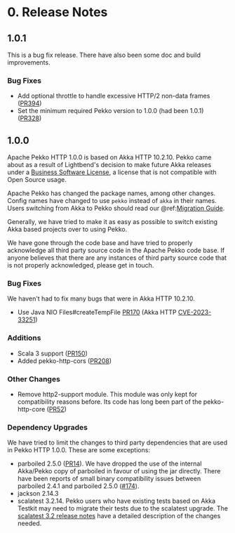 # 0. Release Notes

## 1.0.1

This is a bug fix release. There have also been some doc and build improvements.

### Bug Fixes
* Add optional throttle to handle excessive HTTP/2 non-data frames ([PR394](https://github.com/apache/pekko-http/pull/394))
* Set the minimum required Pekko version to 1.0.0 (had been 1.0.1) ([PR328](https://github.com/apache/pekko-http/pull/328))

## 1.0.0

Apache Pekko HTTP 1.0.0 is based on Akka HTTP 10.2.10. Pekko came about as a result of Lightbend's decision to make future
Akka releases under a [Business Software License](https://www.lightbend.com/blog/why-we-are-changing-the-license-for-akka),
a license that is not compatible with Open Source usage.

Apache Pekko has changed the package names, among other changes. Config names have changed to use `pekko` instead
of `akka` in their names. Users switching from Akka to Pekko should read our @ref:[Migration Guide](../migration-guide/index.md).

Generally, we have tried to make it as easy as possible to switch existing Akka based projects over to using Pekko.

We have gone through the code base and have tried to properly acknowledge all third party source code in the
Apache Pekko code base. If anyone believes that there are any instances of third party source code that is not
properly acknowledged, please get in touch.

### Bug Fixes
We haven't had to fix many bugs that were in Akka HTTP 10.2.10.

* Use Java NIO Files#createTempFile [PR170](https://github.com/apache/pekko-http/pull/170) (Akka HTTP [CVE-2023-33251](https://akka.io/security/akka-http-cve-2023-05-15.html))

### Additions
* Scala 3 support ([PR150](https://github.com/apache/pekko-http/pull/150))
* Added pekko-http-cors ([PR208](https://github.com/apache/pekko-http/pull/208))

### Other Changes
* Remove http2-support module. This module was only kept for compatibility reasons before. Its code has long been part of the pekko-http-core ([PR52](https://github.com/apache/pekko-http/pull/52))

### Dependency Upgrades
We have tried to limit the changes to third party dependencies that are used in Pekko HTTP 1.0.0. These are some exceptions:

* parboiled 2.5.0 ([PR14](https://github.com/apache/pekko-http/pull/14)). We have dropped the use of the internal Akka/Pekko copy of parboiled in favour of using the jar directly. There have been reports of small binary compatibility issues between parboiled 2.4.1 and parboiled 2.5.0 ([#174](https://github.com/apache/pekko-http/issues/174)).
* jackson 2.14.3
* scalatest 3.2.14. Pekko users who have existing tests based on Akka Testkit may need to migrate their tests due to the scalatest upgrade. The [scalatest 3.2 release notes](https://www.scalatest.org/release_notes/3.2.0) have a detailed description of the changes needed.
